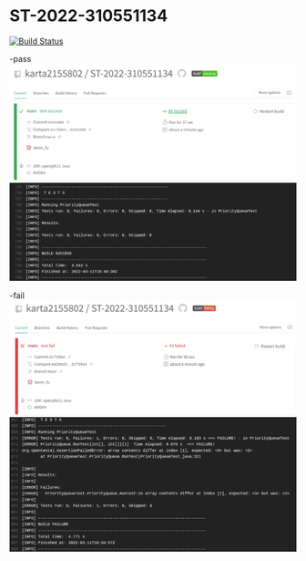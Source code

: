  # ST-2022-310551134
[![Build Status](https://app.travis-ci.com/karta2155802/ST-2022-310551134.svg?branch=main)](https://app.travis-ci.com/karta2155802/ST-2022-310551134)

-pass
![success-1](https://github.com/karta2155802/ST-2022-310551134/blob/main/sceeenshot/success-1.png)
![success-2](https://github.com/karta2155802/ST-2022-310551134/blob/main/sceeenshot/success-2.png)

-fail
![fail-1](https://github.com/karta2155802/ST-2022-310551134/blob/main/sceeenshot/fail-1.png)
![fail-2](https://github.com/karta2155802/ST-2022-310551134/blob/main/sceeenshot/fail-2.png)
